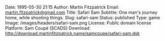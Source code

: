 Date: 1995-05-30 21:15
Author: Martin Fitzpatrick
Email: martin.fitzpatrick@gmail.com
Title: Safari Sam
Subtitle: One man's journey home, while shooting things.
Slug: safari-sam
Status: published
Type: game
Image: /images/headers/safari-sam.png
License: Public domain license
Platform: Sam Coupé (SCADS)
Download: http://download.martinfitzpatrick.name/samcoupe/safari-sam.dsk

